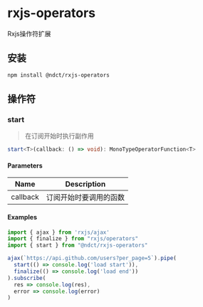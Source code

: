 # rxjs-operators

Rxjs操作符扩展

## 安装

```bash
npm install @ndct/rxjs-operators
```

## 操作符

### start

> 在订阅开始时执行副作用

```typescript
start<T>(callback: () => void): MonoTypeOperatorFunction<T>
```

#### Parameters

| Name     | Description                  |
| -------- | ---------------------- |
| callback | 订阅开始时要调用的函数 |

#### Examples

```typescript
import { ajax } from 'rxjs/ajax'
import { finalize } from "rxjs/operators"
import { start } from "@ndct/rxjs-operators"

ajax(`https://api.github.com/users?per_page=5`).pipe(
  start(() => console.log('load start')),
  finalize(() => console.log('load end'))
).subscribe(
  res => console.log(res),
  error => console.log(error)
)
```

